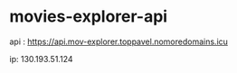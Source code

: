 # movies-explorer-api

api : https://api.mov-explorer.toppavel.nomoredomains.icu


ip: 130.193.51.124
